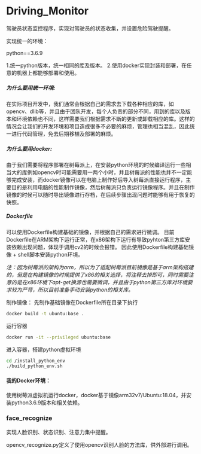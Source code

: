 # Driving_Monitor
驾驶员状态监控程序，实现对驾驶员的状态收集，并设置危险驾驶提醒。

实现统一的环境：

python==3.6.9

1.统一python版本，统一相同的库及版本。
2.使用docker实现封装和部署，在任意的机器上都能够部署和使用。

##### 为什么要用统一环境:

在实际项目开发中，我们通常会根据自己的需求去下载各种相应的库，如opencv、dlib等，并且由于团队开发，每个人负责的部分不同，用到的库以及版本和环境依赖也不同，这样需要我们根据需求不断的更新或卸载相应的库。这样的情况会让我们的开发环境和项目造成很多不必要的麻烦，管理也相当混乱，因此统一进行代码管理，免去后期移植及部署的麻烦。

##### 为什么要用docker:

由于我们需要将程序部署在树莓派上，在安装python环境的时候编译运行一些相当大的库例如opencv时可能需要用一两个小时，并且树莓派的性能也并不一定能够完成安装，而docker镜像可以在电脑上制作好后导入树莓派直接运行程序，主要目的是利用电脑的性能制作镜像，然后树莓派只负责运行镜像程序。并且在制作镜像的时候可以随时导出镜像进行存档，在后续步骤出现问题时能够有用于恢复的快照。

##### Dockerfile

可以使用Dockerfile构建基础的镜像，并根据自己的需求进行微调。
目前Dockerfile在ARM架构下运行正常，在x86架构下运行有导致pyhton第三方库安装依赖出现问题，体现于调用cv2的时候会报错。
因此使用Dockerfile构建基础镜像 + shell脚本安装python环境。

*注：因为树莓派的架构为arm，所以为了适配树莓派目前镜像是基于arm架构搭建的，但是在构建镜像的时候提供了x86的相关选择，将注释去掉即可，同时需要注意的是在x86环境下apt-get换源也需要微调，并且由于python第三方库对环境要求较为严苛，所以目前准备手动安装python的相关库。*

制作镜像：
先制作基础镜像在Dockerfile所在目录下执行

```bash
docker build -t ubuntu:base .
```

运行容器

```bash
docker run -it --privileged ubuntu:base
```

进入容器，搭建python虚拟环境

```bash
cd /install_python_env
./build_python_env.sh
```

#### 我的Docker环境：

使用树莓派虚拟机运行docker，docker基于镜像arm32v7/Ubuntu:18.04，并安装python3.6.9版本和相关依赖。

### face_recognize

实现人脸识别、状态识别、注意力集中提醒。

opencv_recognize.py定义了使用opencv识别人脸的方法库，供外部进行调用。
